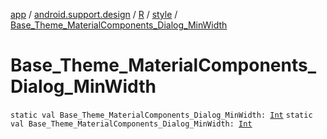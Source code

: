 [app](../../../index.md) / [android.support.design](../../index.md) / [R](../index.md) / [style](index.md) / [Base_Theme_MaterialComponents_Dialog_MinWidth](./-base_-theme_-material-components_-dialog_-min-width.md)

# Base_Theme_MaterialComponents_Dialog_MinWidth

`static val Base_Theme_MaterialComponents_Dialog_MinWidth: `[`Int`](https://kotlinlang.org/api/latest/jvm/stdlib/kotlin/-int/index.html)
`static val Base_Theme_MaterialComponents_Dialog_MinWidth: `[`Int`](https://kotlinlang.org/api/latest/jvm/stdlib/kotlin/-int/index.html)
